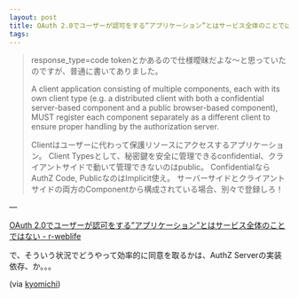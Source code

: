 ```yaml
---
layout: post
title: OAuth 2.0でユーザーが認可をする”アプリケーション”とはサービス全体のことではない - r-weblife
tags:
---
```

<blockquote><p>response_type=code tokenとかあるので仕様曖昧だよな～と思っていたのですが、普通に書いてありました。</p>

<p>A client application consisting of multiple components, each with its
own client type (e.g. a distributed client with both a confidential
server-based component and a public browser-based component), MUST
register each component separately as a different client to ensure
proper handling by the authorization server.</p>

<p>Clientはユーザーに代わって保護リソースにアクセスするアプリケーション。
Client Typesとして、秘密鍵を安全に管理できるconfidential、クライアントサイドで動いて管理できないのはpublic。
ConfidentialならAuthZ Code, PublicなのはImplicit使え。
サーバーサイドとクライアントサイドの両方のComponentから構成されている場合、別々で登録しろ！</p></blockquote>&#8212;<p><a href="http://d.hatena.ne.jp/ritou/20120311/1331444771">OAuth 2.0でユーザーが認可をする”アプリケーション”とはサービス全体のことではない - r-weblife</a></p>

<p>で、そういう状況でどうやって効率的に同意を取るかは、AuthZ Serverの実装依存、か。。。</p>

<p>(via <a href="http://kyomichi.tumblr.com/" class="tumblr_blog">kyomichi</a>)</p>
